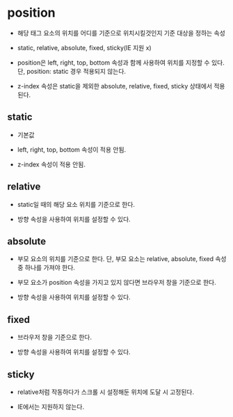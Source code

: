 # position

- 해당 태그 요소의 위치를 어디를 기준으로 위치시킬것인지 기준 대상을 정하는 속성

- static, relative, absolute, fixed, sticky(IE 지원 x)

- position은 left, right, top, bottom 속성과 함께 사용하여 위치를 지정할 수 있다.
  단, position: static 경우 적용되지 않는다.

- z-index 속성은 static을 제외한 absolute, relative, fixed, sticky 상태에서 적용된다.

## static

- 기본값

- left, right, top, bottom 속성이 적용 안됨.

- z-index 속성이 적용 안됨.

## relative

- static일 때의 해당 요소 위치를 기준으로 한다.

- 방향 속성을 사용하여 위치를 설정할 수 있다.

## absolute

- 부모 요소의 위치를 기준으로 한다.
  단, 부모 요소는 relative, absolute, fixed 속성 중 하나를 가져야 한다.

- 부모 요소가 position 속성을 가지고 있지 않다면 브라우저 창을 기준으로 한다.

- 방향 속성을 사용하여 위치를 설정할 수 있다.

## fixed

- 브라우저 창을 기준으로 한다.

- 방향 속성을 사용하여 위치를 설정할 수 있다.

## sticky

- relative처럼 작동하다가 스크롤 시 설정해둔 위치에 도달 시 고정된다.

- IE에서는 지원하지 않는다.
